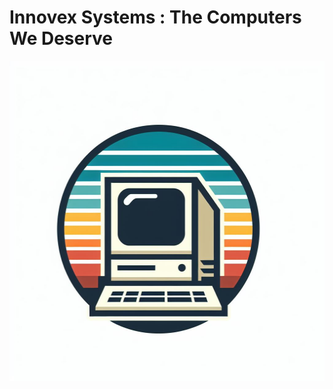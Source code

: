 # Innovex Systems : The Computers We Deserve

<p align="center">
    <img src="./logo.jpg" width=512 height=512 />
</p>